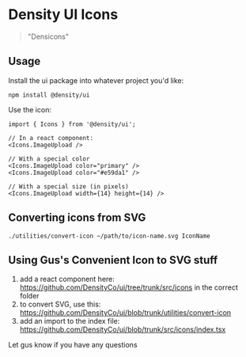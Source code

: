 # Density UI Icons

> "Densicons"

## Usage

Install the ui package into whatever project you'd like:
```
npm install @density/ui
```

Use the icon:
```
import { Icons } from '@density/ui';

// In a react component:
<Icons.ImageUpload />

// With a special color
<Icons.ImageUpload color="primary" />
<Icons.ImageUpload color="#e59da1" />

// With a special size (in pixels)
<Icons.ImageUpload width={14} height={14} />
```

## Converting icons from SVG

```
./utilities/convert-icon ~/path/to/icon-name.svg IconName
```

## Using Gus's Convenient Icon to SVG stuff
1. add a react component here: https://github.com/DensityCo/ui/tree/trunk/src/icons in the correct folder
2. to convert SVG, use this: https://github.com/DensityCo/ui/blob/trunk/utilities/convert-icon
3. add an import to the index file: https://github.com/DensityCo/ui/blob/trunk/src/icons/index.tsx

Let gus know if you have any questions

